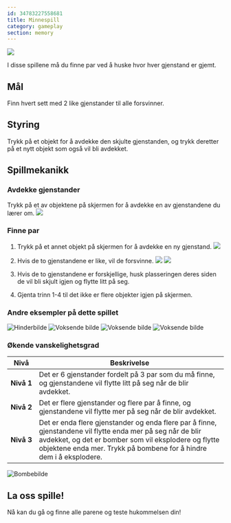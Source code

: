 ```yaml
---
id: 34783227558681
title: Minnespill
category: gameplay
section: memory
---
```

![](https://help.studycat.com/hc/article_attachments/34783202572569)

I disse spillene må du finne par ved å huske hvor hver gjenstand er gjemt.

## Mål

Finn hvert sett med 2 like gjenstander til alle forsvinner.

## Styring

Trykk på et objekt for å avdekke den skjulte gjenstanden, og trykk deretter på et nytt objekt som også vil bli avdekket.

## Spillmekanikk

### Avdekke gjenstander

Trykk på et av objektene på skjermen for å avdekke en av gjenstandene du lærer om.
![](https://help.studycat.com/hc/article_attachments/34783202572569)

### Finne par

1. Trykk på et annet objekt på skjermen for å avdekke en ny gjenstand.
![](https://help.studycat.com/hc/article_attachments/34783227455641)

2. Hvis de to gjenstandene er like, vil de forsvinne.
![](https://help.studycat.com/hc/article_attachments/34783202585497)
![](https://help.studycat.com/hc/article_attachments/34783202588569)

3. Hvis de to gjenstandene er forskjellige, husk plasseringen deres siden de vil bli skjult igjen og flytte litt på seg.

4. Gjenta trinn 1-4 til det ikke er flere objekter igjen på skjermen.

### Andre eksempler på dette spillet

![Hinderbilde](https://help.studycat.com/hc/article_attachments/34783227488537)
![Voksende bilde](https://help.studycat.com/hc/article_attachments/34783227493913) 
![Voksende bilde](https://help.studycat.com/hc/article_attachments/34783202605977) 
![Voksende bilde](https://help.studycat.com/hc/article_attachments/34783202616089)

### Økende vanskelighetsgrad

| Nivå | Beskrivelse |
| --- | --- |
| **Nivå&nbsp;1** | Det er 6 gjenstander fordelt på 3 par som du må finne, og gjenstandene vil flytte litt på seg når de blir avdekket. |
| **Nivå&nbsp;2** | Det er flere gjenstander og flere par å finne, og gjenstandene vil flytte mer på seg når de blir avdekket. |
| **Nivå&nbsp;3** | Det er enda flere gjenstander og enda flere par å finne, gjenstandene vil flytte enda mer på seg når de blir avdekket, og det er bomber som vil eksplodere og flytte objektene enda mer. Trykk på bombene for å hindre dem i å eksplodere. |

![Bombebilde](https://help.studycat.com/hc/article_attachments/34783202645785)

## La oss spille!

Nå kan du gå og finne alle parene og teste hukommelsen din!

